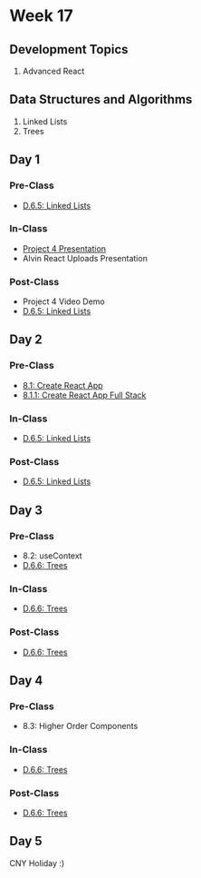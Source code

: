 # Week 17

## Development Topics

1. Advanced React

## Data Structures and Algorithms

1. Linked Lists
2. Trees

## Day 1

### Pre-Class

* [D.6.5: Linked Lists](../../data-structures-and-algorithms/d.6-data-structures/d.6.5-linked-lists.md)

### In-Class

* [Project 4 Presentation](../../course-logistics/course-methodology.md#project-presentations)
* Alvin React Uploads Presentation

### Post-Class

* Project 4 Video Demo
* [D.6.5: Linked Lists](../../data-structures-and-algorithms/d.6-data-structures/d.6.5-linked-lists.md)

## Day 2

### Pre-Class

* [8.1: Create React App](../../8-advanced-react/8.1-create-react-app/)
* [8.1.1: Create React App Full Stack](../../8-advanced-react/8.1-create-react-app/8.1.1-create-react-app-full-stack-setup.md)

### In-Class

* [D.6.5: Linked Lists](../../data-structures-and-algorithms/d.6-data-structures/d.6.5-linked-lists.md)

### Post-Class

* [D.6.5: Linked Lists](../../data-structures-and-algorithms/d.6-data-structures/d.6.5-linked-lists.md)

## Day 3

### Pre-Class

* 8.2: useContext
* [D.6.6: Trees](../../data-structures-and-algorithms/d.6-data-structures/d.6.6-trees.md)

### In-Class

* [D.6.6: Trees](../../data-structures-and-algorithms/d.6-data-structures/d.6.6-trees.md)

### **Post-Class**

* [D.6.6: Trees](../../data-structures-and-algorithms/d.6-data-structures/d.6.6-trees.md)

## Day 4

### Pre-Class

* 8.3: Higher Order Components

### **In-Class**

* [D.6.6: Trees](../../data-structures-and-algorithms/d.6-data-structures/d.6.6-trees.md)

### **Post-Class**

* [D.6.6: Trees](../../data-structures-and-algorithms/d.6-data-structures/d.6.6-trees.md)

## Day 5

CNY Holiday :\)

